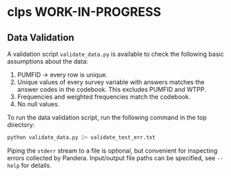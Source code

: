 # clps WORK-IN-PROGRESS

## Data Validation
A validation script `validate_data.py` is available to check the following
basic assumptions about the data:
1) PUMFID -> every row is unique.
2) Unique values of every survey variable with answers matches the answer
    codes in the codebook. This excludes PUMFID and WTPP.
3) Frequencies and weighted frequencies match the codebook.
4) No null values.

To run the data validation script,
 run the following command in the top directory:

```bash
python validate_data.py 2> validate_test_err.txt
```
Piping the `stderr` stream to a file is optional, but convenient for inspecting
errors collected by Pandera.
Input/output file paths can be specified, see `--help` for details.
